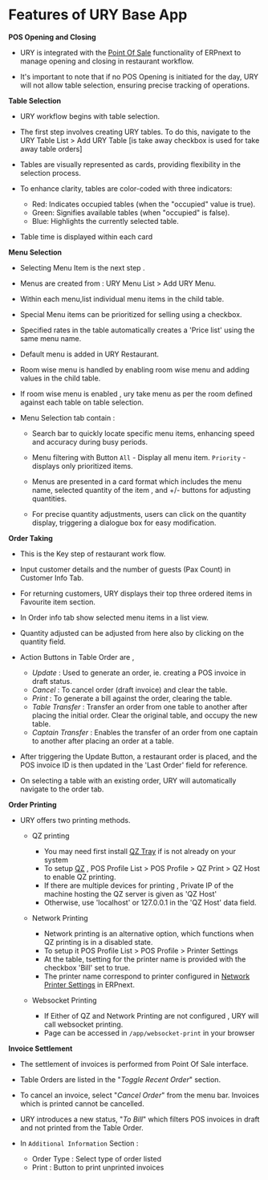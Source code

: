 # Features of URY Base App


**POS Opening and Closing**

- URY is integrated with the [Point Of Sale](https://docs.erpnext.com/docs/user/manual/en/point-of-sales#3-4-create-return-credit-note) functionality of ERPnext to manage opening and closing in restaurant workflow.

- It's important to note that if no POS Opening is initiated for the day, URY will not allow table selection, ensuring precise tracking of operations. 

**Table Selection**

- URY workflow begins with table selection.

- The first step involves creating URY tables. To do this, navigate to the 
	URY Table List > Add URY Table
	[is take away checkbox is used for take away table orders]

- Tables are visually represented as cards, providing flexibility in the selection process.

- To enhance clarity, tables are color-coded with three indicators:
    - Red: Indicates occupied tables (when the "occupied" value is true).
    - Green: Signifies available tables (when "occupied" is false).
    - Blue: Highlights the currently selected table.

- Table time is displayed within each card

**Menu Selection**

- Selecting Menu Item is the next step .

- Menus are created from : URY Menu List > Add URY Menu.

- Within each menu,list individual menu items in the child table. 

- Special Menu items can be prioritized for selling using a checkbox.

- Specified rates in the table automatically creates a 'Price list' using the same menu name.

- Default menu is added in URY Restaurant. 

- Room wise menu is handled by enabling room wise menu and adding values in the child table.

- If room wise menu is enabled , ury take menu as per the room defined against each table on table selection.

- Menu Selection tab contain : 
	- Search bar to quickly locate specific menu items, enhancing speed and accuracy during busy periods.

	- Menu filtering with Button
		`All` - Display all menu item.
		`Priority` - displays only prioritized items.

	- Menus are presented in a card format which includes the menu name, selected quantity of the item , and  +/- buttons for adjusting quantities.

	- For precise quantity adjustments, users can click on the quantity display, triggering a dialogue box for easy modification.

**Order Taking** 

- This is the Key step of restaurant work flow.

- Input customer details and the number of guests (Pax Count) in Customer Info Tab.

- For returning customers, URY displays their top three ordered items in Favourite item section.

- In Order info tab show selected menu items in a list view.

- Quantity adjusted can be adjusted from here also by clicking on the quantity field.

- Action Buttons in Table Order are ,

	- *Update* : Used to generate an order, ie. creating a POS invoice in draft status.
	- *Cancel* : To cancel order (draft invoice) and clear the table.
	- *Print* : To generate a bill against the order, clearing the table.
	- *Table Transfer* : Transfer an order from one table to another after placing the initial order. Clear the original table, and occupy the new table.
	- *Captain Transfer* : Enables the transfer of an order from one captain to another after placing an order at a table.

- After triggering the Update Button, a restaurant order is placed, and the POS invoice ID is then updated in the 'Last Order' field for reference.

- On selecting a table with an existing order, URY will automatically navigate to the order tab.

**Order Printing**

- URY offers two printing methods.

	- QZ printing
		- You may need first install [QZ Tray](https://qz.io/download/) if is not already on your system
		- To setup [QZ](https://qz.io/docs/print-server) , 
			POS Profile List > POS Profile > QZ Print > QZ Host to enable QZ printing.
		- If there are multiple devices for printing , Private IP of the machine hosting the QZ server is given as 'QZ Host'
		- Otherwise, use 'localhost' or 127.0.0.1 in the 'QZ Host' data field.

	- Network Printing
		- Network printing is an alternative option, which functions when QZ printing is in a disabled state.
		- To setup it 
			POS Profile List > POS Profile > Printer Settings
		- At the table, tsetting for the printer name is provided with the checkbox 'Bill' set to true.
		- The printer name correspond to printer configured in [Network Printer Settings](https://docs.erpnext.com/docs/user/manual/en/print-settings#3-network-printer-print-server) in ERPnext.

	- Websocket Printing
		- If Either of QZ and Network Printing are not configured , URY will call  websocket printing.
		- Page can be accessed in `/app/websocket-print` in your browser

**Invoice Settlement**

- The settlement of invoices is performed from Point Of Sale interface.

- Table Orders are listed in the "*Toggle Recent Order*" section. 

- To cancel an invoice, select "*Cancel Order*" from the menu bar. Invoices which is printed cannot be cancelled.

- URY introduces a new status, "*To Bill*" which filters POS invoices in draft and not printed from the Table Order.

-  In `Additional Information` Section :
	- Order Type : Select type of order listed 
	- Print : Button to print unprinted invoices